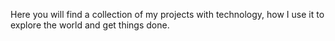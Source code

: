 Here you will find a collection of my projects with technology, how I use it to explore the world and get things done.

<!---
sepse/sepse is a ✨ special ✨ repository because its `README.md` (this file) appears on your GitHub profile.
You can click the Preview link to take a look at your changes.
--->
